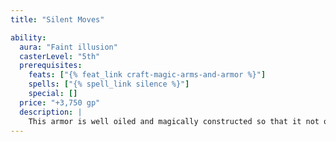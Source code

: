 ```yaml
---
title: "Silent Moves"

ability:
  aura: "Faint illusion"
  casterLevel: "5th"
  prerequisites:
    feats: ["{% feat_link craft-magic-arms-and-armor %}"]
    spells: ["{% spell_link silence %}"]
    special: []
  price: "+3,750 gp"
  description: |
    This armor is well oiled and magically constructed so that it not only makes little sound, but it dampens sound around it. It provides a +5 competence bonus on its wearer's {% skill_link move-silently %} checks. (The armor's armor check penalty still applies normally.)
---
```

